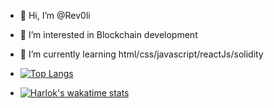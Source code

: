 - 👋 Hi, I’m @Rev0li
- 👀 I’m interested in Blockchain development
- 🌱 I’m currently learning html/css/javascript/reactJs/solidity

- [![Top Langs](https://github-readme-stats.vercel.app/api/top-langs/?username=Rev0li&hide_progress=true)](https://github.com/Rev0li/github-readme-stats)

- [![Harlok's wakatime stats](https://github-readme-stats.vercel.app/api/wakatime?username=Rev0li)](https://github.com/Rev0li/github-readme-stats)

<!---
En dessous les stats github
[![Rev0li's GitHub stats](https://github-readme-stats.vercel.app/api?username=Rev0li)](https://github.com/Rev0li/github-readme-stats)

Rev0li/Rev0li is a ✨ special ✨ repository because its `README.md` (this file) appears on your GitHub profile.
You can click the Preview link to take a look at your changes.
--->
